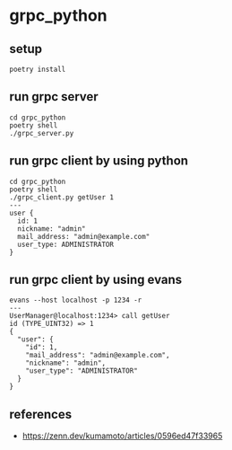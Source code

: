 # grpc_python

## setup

```
poetry install
```

## run grpc server

```
cd grpc_python
poetry shell
./grpc_server.py
```

## run grpc client by using python

```
cd grpc_python
poetry shell
./grpc_client.py getUser 1
---
user {
  id: 1
  nickname: "admin"
  mail_address: "admin@example.com"
  user_type: ADMINISTRATOR
}
```

## run grpc client by using evans
```
evans --host localhost -p 1234 -r
---
UserManager@localhost:1234> call getUser
id (TYPE_UINT32) => 1
{
  "user": {
    "id": 1,
    "mail_address": "admin@example.com",
    "nickname": "admin",
    "user_type": "ADMINISTRATOR"
  }
}
```

## references

- https://zenn.dev/kumamoto/articles/0596ed47f33965
